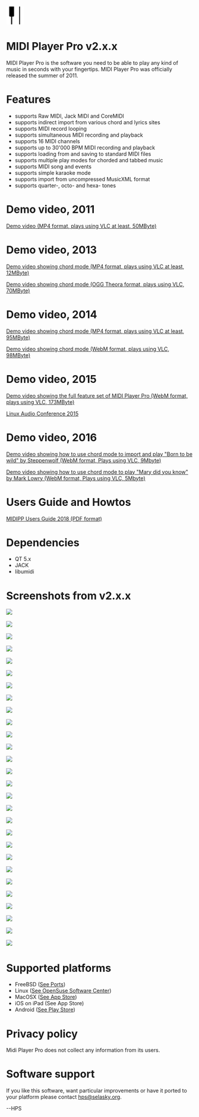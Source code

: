 <IMG SRC="https://raw.githubusercontent.com/hselasky/midipp/main/midipp.png"></IMG>
# MIDI Player Pro v2.x.x 

MIDI Player Pro is the software you need to be able to play any kind of music in seconds with your fingertips.
MIDI Player Pro was officially released the summer of 2011.

# Features
<ul>
  <li>supports Raw MIDI, Jack MIDI and CoreMIDI</li>
  <li>supports indirect import from various chord and lyrics sites</li>
  <li>supports MIDI record looping</li>
  <li>supports simultaneous MIDI recording and playback</li>
  <li>supports 16 MIDI channels</li>
  <li>supports up to 30'000 BPM MIDI recording and playback</li>
  <li>supports loading from and saving to standard MIDI files</li>
  <li>supports multiple play modes for chorded and tabbed music</li>
  <li>supports MIDI song and events</li>
  <li>supports simple karaoke mode</li>
  <li>supports import from uncompressed MusicXML format</li>
  <li>supports quarter-, octo- and hexa- tones</li>
</ul>

# Demo video, 2011
<A HREF="http://www.selasky.org/hans_petter/midistudio/midipp_demo_20_02_2011.mp4">Demo video (MP4 format, plays using VLC at least, 50MByte)</A>

# Demo video, 2013
<A HREF="http://www.selasky.org/hans_petter/midistudio/midipp_chord_mode_2013.mp4">Demo video showing chord mode (MP4 format, plays using VLC at least, 12MByte)</A>

<A HREF="http://www.selasky.org/hans_petter/midistudio/midipp_chord_mode_2013.ogv">Demo video showing chord mode (OGG Theora format, plays using VLC, 70MByte)</A>

# Demo video, 2014
<A HREF="http://www.selasky.org/hans_petter/midistudio/midipp_chord_mode_2014.mp4">Demo video showing chord mode (MP4 format, plays using VLC at least,
95MByte)</A>

<A HREF="http://www.selasky.org/hans_petter/midistudio/midipp_chord_mode_2014.webm">Demo video showing chord mode (WebM format, plays using VLC,
98MByte)</A> <BR>

# Demo video, 2015
<A HREF="http://www.selasky.org/hans_petter/midistudio/midipp_lac_mainz_2015.webm">Demo video showing the full feature set of MIDI Player Pro (WebM format, plays using VLC, 173MByte)</A>

<A HREF="http://lac.linuxaudio.org/2015/video.php?id=52">Linux Audio Conference 2015</A>

# Demo video, 2016
<A HREF="http://www.selasky.org/hans_petter/midistudio/born_to_be_wild_midipp_2016.webm">Demo video showing how to use chord mode to import and play "Born to be wild" by Steppenwolf (WebM format, Plays using VLC, 9Mbyte)</A>

<A HREF="http://www.selasky.org/hans_petter/midistudio/mary_did_you_know_midipp_2016.webm">Demo video showing how to use chord mode to play "Mary did you know" by Mark Lowry (WebM format, Plays using VLC, 5Mbyte)</A>

# Users Guide and Howtos
<A HREF="http://www.selasky.org/hans_petter/midistudio/midipp_users_guide_2018.pdf">MIDIPP Users Guide 2018 (PDF format)</A>

# Dependencies
<ul>
  <li>QT 5.x</li>
  <li>JACK</li>
  <li>libumidi</li>
</ul>

# Screenshots from v2.x.x
<IMG SRC="http://www.selasky.org/hans_petter/midistudio/screenshot000.png"></IMG>

<IMG SRC="http://www.selasky.org/hans_petter/midistudio/screenshot001.png"></IMG>

<IMG SRC="http://www.selasky.org/hans_petter/midistudio/screenshot002.png"></IMG>

<IMG SRC="http://www.selasky.org/hans_petter/midistudio/screenshot003.png"></IMG>

<IMG SRC="http://www.selasky.org/hans_petter/midistudio/screenshot004.png"></IMG>

<IMG SRC="http://www.selasky.org/hans_petter/midistudio/screenshot005.png"></IMG>

<IMG SRC="http://www.selasky.org/hans_petter/midistudio/screenshot006.png"></IMG>

<IMG SRC="http://www.selasky.org/hans_petter/midistudio/screenshot007.png"></IMG>

<IMG SRC="http://www.selasky.org/hans_petter/midistudio/screenshot008.png"></IMG>

<IMG SRC="http://www.selasky.org/hans_petter/midistudio/screenshot009.png"></IMG>

<IMG SRC="http://www.selasky.org/hans_petter/midistudio/screenshot010.png"></IMG>

<IMG SRC="http://www.selasky.org/hans_petter/midistudio/screenshot011.png"></IMG>

<IMG SRC="http://www.selasky.org/hans_petter/midistudio/screenshot012.png"></IMG>

<IMG SRC="http://www.selasky.org/hans_petter/midistudio/screenshot013.png"></IMG>

<IMG SRC="http://www.selasky.org/hans_petter/midistudio/screenshot014.png"></IMG>

<IMG SRC="http://www.selasky.org/hans_petter/midistudio/screenshot015.png"></IMG>

<IMG SRC="http://www.selasky.org/hans_petter/midistudio/screenshot016.png"></IMG>

<IMG SRC="http://www.selasky.org/hans_petter/midistudio/screenshot017.png"></IMG>

<IMG SRC="http://www.selasky.org/hans_petter/midistudio/screenshot018.png"></IMG>

<IMG SRC="http://www.selasky.org/hans_petter/midistudio/screenshot019.png"></IMG>

<IMG SRC="http://www.selasky.org/hans_petter/midistudio/screenshot020.png"></IMG>

<IMG SRC="http://www.selasky.org/hans_petter/midistudio/screenshot021.png"></IMG>

<IMG SRC="http://www.selasky.org/hans_petter/midistudio/screenshot022.png"></IMG>

<IMG SRC="http://www.selasky.org/hans_petter/midistudio/screenshot023.png"></IMG>

<IMG SRC="http://www.selasky.org/hans_petter/midistudio/screenshot024.png"></IMG>

<IMG SRC="http://www.selasky.org/hans_petter/midistudio/screenshot025.png"></IMG>

<IMG SRC="http://www.selasky.org/hans_petter/midistudio/screenshot026.png"></IMG>

<IMG SRC="http://www.selasky.org/hans_petter/midistudio/screenshot027.png"></IMG>

# Supported platforms
<ul>
<li>FreeBSD (<a HREF="http://www.freshports.org/audio/midipp">See Ports</a>)
<li>Linux (<a HREF="http://software.opensuse.org/download.html?project=home%3Aedogawa&package=midipp">See OpenSuse Software Center</a>)
<li>MacOSX (<a HREF="https://itunes.apple.com/app/midi-player-pro/id689617853?mt=12">See App Store</a>)
<li>iOS on iPad (See App Store)
<li>Android (<a HREF="https://play.google.com/store/apps/details?id=org.selasky.midipp">See Play Store</a>)
</ul>

# Privacy policy
Midi Player Pro does not collect any information from its users.

# Software support
If you like this software, want particular improvements or have it ported to your platform please contact hps@selasky.org.

--HPS
